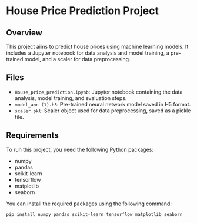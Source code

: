 # House Price Prediction Project

## Overview
This project aims to predict house prices using machine learning models. It includes a Jupyter notebook for data analysis and model training, a pre-trained model, and a scaler for data preprocessing.

## Files
- `House_price_prediction.ipynb`: Jupyter notebook containing the data analysis, model training, and evaluation steps.
- `model_ann (1).h5`: Pre-trained neural network model saved in H5 format.
- `scaler.pkl`: Scaler object used for data preprocessing, saved as a pickle file.

## Requirements
To run this project, you need the following Python packages:
- numpy
- pandas
- scikit-learn
- tensorflow
- matplotlib
- seaborn

You can install the required packages using the following command:
```bash
pip install numpy pandas scikit-learn tensorflow matplotlib seaborn
